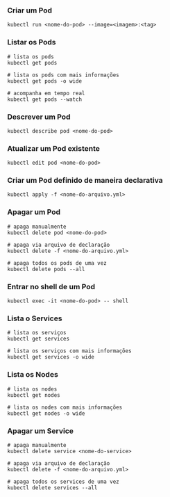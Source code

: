 ### Criar um Pod

```shell
kubectl run <nome-do-pod> --image=<imagem>:<tag>
```

### Listar os Pods

```shell
# lista os pods
kubectl get pods

# lista os pods com mais informações
kubectl get pods -o wide

# acompanha em tempo real
kubectl get pods --watch
```

### Descrever um Pod

```shell
kubectl describe pod <nome-do-pod>
```

### Atualizar um Pod existente

```shell
kubectl edit pod <nome-do-pod>
```

### Criar um Pod definido de maneira declarativa

```shell
kubectl apply -f <nome-do-arquivo.yml>
```

### Apagar um Pod

```shell
# apaga manualmente
kubectl delete pod <nome-do-pod>

# apaga via arquivo de declaração
kubectl delete -f <nome-do-arquivo.yml>

# apaga todos os pods de uma vez
kubectl delete pods --all
```

### Entrar no shell de um Pod

```shell
kubectl exec -it <nome-do-pod> -- shell
```

### Lista o Services

```shell
# lista os serviços
kubectl get services

# lista os serviços com mais informações
kubectl get services -o wide
```

### Lista os Nodes

```shell
# lista os nodes
kubectl get nodes

# lista os nodes com mais informações
kubectl get nodes -o wide
```

### Apagar um Service

```shell
# apaga manualmente
kubectl delete service <nome-do-service>

# apaga via arquivo de declaração
kubectl delete -f <nome-do-arquivo.yml>

# apaga todos os services de uma vez
kubectl delete services --all
```
